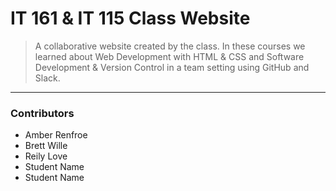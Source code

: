 # IT 161 & IT 115 Class Website

> A collaborative website created by the class. In these courses we learned about Web Development with HTML & CSS and Software Development & Version Control in a team setting using GitHub and Slack.
---

### Contributors
* Amber Renfroe
* Brett Wille
* Reily Love
* Student Name
* Student Name
